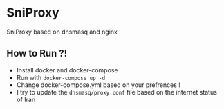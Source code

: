# SniProxy
SniProxy based on dnsmasq and nginx

## How to Run ?!
- Install docker and docker-compose
- Run with `` docker-compose up -d ``
- Change docker-compose.yml based on your prefrences !
- I try to update the `` dnsmasq/proxy.conf `` file based on the internet status of Iran
